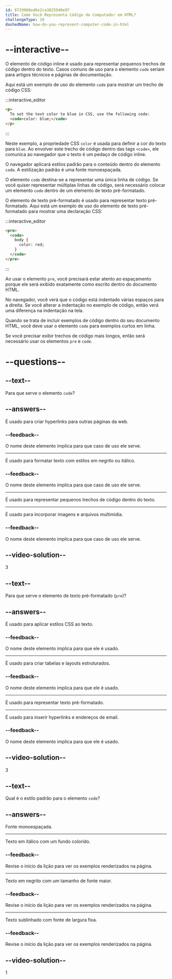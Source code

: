 ```yaml
---
id: 6729960ed6e2ca3825940e97
title: Como Você Representa Código de Computador em HTML?
challengeType: 19
dashedName: how-do-you-represent-computer-code-in-html
---
```


# --interactive--

O elemento de código inline é usado para representar pequenos trechos de código dentro do texto. Casos comuns de uso para o elemento `code` seriam para artigos técnicos e páginas de documentação.

Aqui está um exemplo de uso do elemento `code` para mostrar um trecho de código CSS:

:::interactive_editor

```html
<p>
  To set the text color to blue in CSS, use the following code:
  <code>color: blue;</code>
</p>
```

:::

Neste exemplo, a propriedade CSS `color` é usada para definir a cor do texto para `blue`. Ao envolver este trecho de código dentro das tags `<code>`, ele comunica ao navegador que o texto é um pedaço de código inline.

O navegador aplicará estilos padrão para o conteúdo dentro do elemento `code`. A estilização padrão é uma fonte monoespaçada.

O elemento `code` destina-se a representar uma única linha de código. Se você quiser representar múltiplas linhas de código, será necessário colocar um elemento `code` dentro de um elemento de texto pré-formatado.

O elemento de texto pré-formatado é usado para representar texto pré-formatado. Aqui está um exemplo de uso do elemento de texto pré-formatado para mostrar uma declaração CSS:

:::interactive_editor

```html
<pre>
  <code>
    body {
      color: red;
    }
  </code>
</pre>
```

:::

Ao usar o elemento `pre`, você precisará estar atento ao espaçamento porque ele será exibido exatamente como escrito dentro do documento HTML.

No navegador, você verá que o código está indentado várias espaços para a direita. Se você alterar a indentação no exemplo de código, então verá uma diferença na indentação na tela.

Quando se trata de incluir exemplos de código dentro do seu documento HTML, você deve usar o elemento `code` para exemplos curtos em linha. 

Se você precisar exibir trechos de código mais longos, então será necessário usar os elementos `pre` e `code`.

# --questions--

## --text--

Para que serve o elemento `code`?

## --answers--

É usado para criar hyperlinks para outras páginas da web.

### --feedback--

O nome deste elemento implica para que caso de uso ele serve.

---

É usado para formatar texto com estilos em negrito ou itálico.

### --feedback--

O nome deste elemento implica para que caso de uso ele serve.

---

É usado para representar pequenos trechos de código dentro do texto.

---

É usado para incorporar imagens e arquivos multimídia.

### --feedback--

O nome deste elemento implica para que caso de uso ele serve.

## --video-solution--

3

## --text--

Para que serve o elemento de texto pré-formatado (`pre`)?

## --answers--

É usado para aplicar estilos CSS ao texto.

### --feedback--

O nome deste elemento implica para que ele é usado.

---

É usado para criar tabelas e layouts estruturados.

### --feedback--

O nome deste elemento implica para que ele é usado.

---

É usado para representar texto pré-formatado.

---

É usado para inserir hyperlinks e endereços de email.

### --feedback--

O nome deste elemento implica para que ele é usado.

## --video-solution--

3

## --text--

Qual é o estilo padrão para o elemento `code`?

## --answers--

Fonte monoespaçada.

---

Texto em itálico com um fundo colorido.

### --feedback--

Revise o início da lição para ver os exemplos renderizados na página.

---

Texto em negrito com um tamanho de fonte maior.

### --feedback--

Revise o início da lição para ver os exemplos renderizados na página.

---

Texto sublinhado com fonte de largura fixa.

### --feedback--

Revise o início da lição para ver os exemplos renderizados na página.

## --video-solution--

1
